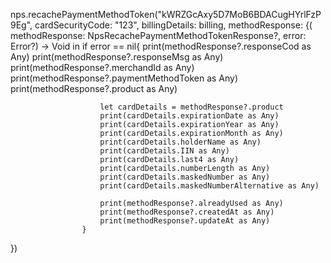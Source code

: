 nps.recachePaymentMethodToken("kWRZGcAxy5D7MoB6BDACugHYrlFzP9Eg",
            cardSecurityCode: "123",
              billingDetails: billing,
              methodResponse: {( methodResponse: NpsRecachePaymentMethodTokenResponse?, error: Error?) -> Void in
                    if error == nil{
                        print(methodResponse?.responseCod as Any)
                        print(methodResponse?.responseMsg as Any)
                        print(methodResponse?.merchandId as Any)
                        print(methodResponse?.paymentMethodToken as Any)
                        print(methodResponse?.product as Any)

                        let cardDetails = methodResponse?.product
                        print(cardDetails.expirationDate as Any)
                        print(cardDetails.expirationYear as Any)
                        print(cardDetails.expirationMonth as Any)
                        print(cardDetails.holderName as Any)
                        print(cardDetails.IIN as Any)
                        print(cardDetails.last4 as Any)
                        print(cardDetails.numberLength as Any)
                        print(cardDetails.maskedNumber as Any)
                        print(cardDetails.maskedNumberAlternative as Any)

                        print(methodResponse?.alreadyUsed as Any)
                        print(methodResponse?.createdAt as Any)
                        print(methodResponse?.updateAt as Any)
                    }
})
